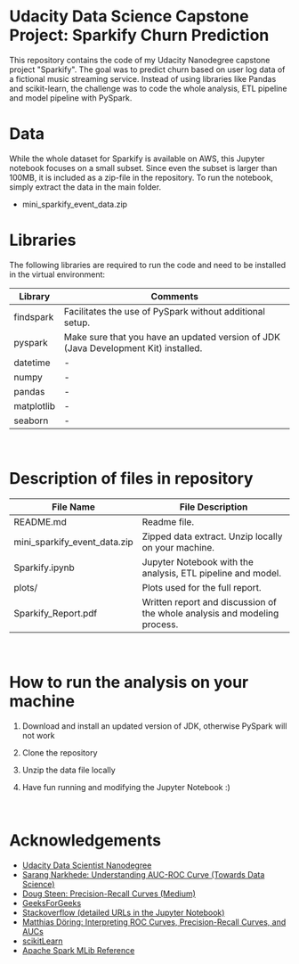 # Udacity Data Science Capstone Project: Sparkify Churn Prediction

This repository contains the code of my Udacity Nanodegree capstone project "Sparkify". The goal was to predict churn based on user log data of a fictional music streaming service. Instead of using libraries like Pandas and scikit-learn, the challenge was to code the whole analysis, ETL pipeline and model pipeline with PySpark.


# Data

While the whole dataset for Sparkify is available on AWS, this Jupyter notebook focuses on a small subset. Since even the subset is larger than 100MB, it is included as a zip-file in the repository. To run the notebook, simply extract the data in the main folder.

- mini_sparkify_event_data.zip


# Libraries

The following libraries are required to run the code and need to be installed in the virtual environment:

Library	  				    | Comments
-------------				    | -------------
findspark				    | Facilitates the use of PySpark without additional setup.
pyspark 				    | Make sure that you have an updated version of JDK (Java Development Kit) installed.
datetime                                    | -
numpy                                       | -
pandas                                      | -
matplotlib                                  | -
seaborn                                     | -




<br>


# Description of files in repository

File Name	  			                | File Description
-------------				            | -------------
README.md				                | Readme file.
mini_sparkify_event_data.zip 		    | Zipped data extract. Unzip locally on your machine.
Sparkify.ipynb                          | Jupyter Notebook with the analysis, ETL pipeline and model.
plots/                                  | Plots used for the full report.
Sparkify_Report.pdf                     | Written report and discussion of the whole analysis and modeling process.


<br>


# How to run the analysis on your machine

1. Download and install an updated version of JDK, otherwise PySpark will not work

2. Clone the repository

3. Unzip the data file locally
        
4. Have fun running and modifying the Jupyter Notebook :)

<br>

# Acknowledgements

- [Udacity Data Scientist Nanodegree](https://www.udacity.com/enrollment/nd025/4.4.17)
- [Sarang Narkhede: Understanding AUC-ROC Curve (Towards Data Science)](https://towardsdatascience.com/understanding-auc-roc-curve-68b2303cc9c5)
- [Doug Steen: Precision-Recall Curves (Medium)](https://medium.com/@douglaspsteen/precision-recall-curves-d32e5b290248)
- [GeeksForGeeks](https://medium.com/@douglaspsteen/precision-recall-curves-d32e5b290248)
- [Stackoverflow (detailed URLs in the Jupyter Notebook)](https://stackoverflow.com/)
- [Matthias Döring: Interpreting ROC Curves, Precision-Recall Curves, and AUCs](https://www.datascienceblog.net/post/machine-learning/interpreting-roc-curves-auc/)
- [scikitLearn](https://scikit-learn.org/stable/auto_examples/model_selection/plot_precision_recall.html)
- [Apache Spark MLib Reference](https://spark.apache.org/docs/latest/api/python/reference/pyspark.ml.html)


